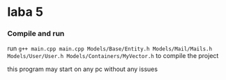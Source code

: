 # laba 5

### Compile and run

run `g++ main.cpp main.cpp Models/Base/Entity.h Models/Mail/Mails.h Models/User/User.h Models/Containers/MyVector.h` to compile the project

this program may start on any pc without any issues
